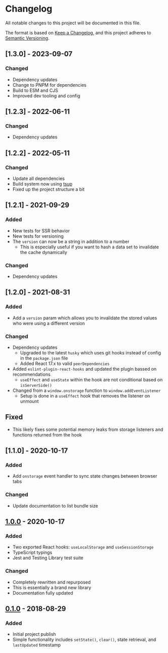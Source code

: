 # Changelog

All notable changes to this project will be documented in this file.

The format is based on [Keep a Changelog](https://keepachangelog.com/en/1.0.0/),
and this project adheres to [Semantic Versioning](https://semver.org/spec/v2.0.0.html).

## [1.3.0] - 2023-09-07

### Changed

- Dependency updates
- Change to PNPM for dependencies
- Build to ESM and CJS
- Improved dev tooling and config

## [1.2.3] - 2022-06-11

### Changed

- Dependency updates

## [1.2.2] - 2022-05-11

### Changed

- Update all dependencies
- Build system now using [tsup](https://tsup.egoist.sh/)
- Fixed up the project structure a bit

## [1.2.1] - 2021-09-29

### Added

- New tests for SSR behavior
- New tests for versioning
- The `version` can now be a string in addition to a number
  - This is especially useful if you want to hash a data set to invalidate the cache dynamically

### Changed

- Dependency updates

## [1.2.0] - 2021-08-31

### Added

- Add a `version` param which allows you to invalidate the stored values who were using a different version

### Changed

- Dependency updates
  - Upgraded to the latest `husky` which uses git hooks instead of config in the `package.json` file
  - Added React 17.x to valid `peerDependencies`
- Added `eslint-plugin-react-hooks` and updated the plugin bassed on recommendations
  - `useEffect` and `useState` within the hook are not conditional based on `isServerSide()`
- Changed from a `window.onstorage` function to `window.addEventListener`
  - Setup is done in a `useEffect` hook that removes the listener on unmount

## Fixed

- This likely fixes some potential memory leaks from storage listeners and functions returned from the hook

## [1.1.0] - 2020-10-17

### Added

- Add `onstorage` event handler to sync state changes between browser tabs

### Changed

- Update documentation to list bundle size

## [1.0.0] - 2020-10-17

### Added

- Two exported React hooks: `useLocalStorage` and `useSessionStorage`
- TypeScript typings
- Jest and Testing Library test suite

### Changed

- Completely rewritten and repurposed
- This is essentially a brand new library
- Documentation fully updated

## [0.1.0] - 2018-08-29

### Added

- Initial project publish
- Simple functionality includes `setState()`, `clear()`, state retrieval, and `lastUpdated` timestamp

[unreleased]: https://github.com/colinhemphill/haversack/compare/1.0.0...HEAD
[1.0.0]: https://github.com/colinhemphill/haversack/tags/1.0.0
[0.1.0]: https://github.com/colinhemphill/haversack/tags/0.1.0
